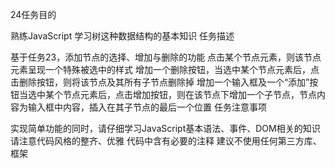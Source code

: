 24任务目的

熟练JavaScript
学习树这种数据结构的基本知识
任务描述

基于任务23，添加节点的选择、增加与删除的功能
点击某个节点元素，则该节点元素呈现一个特殊被选中的样式
增加一个删除按钮，当选中某个节点元素后，点击删除按钮，则将该节点及其所有子节点删除掉
增加一个输入框及一个“添加”按钮当选中某个节点元素后，点击增加按钮，则在该节点下增加一个子节点，节点内容为输入框中内容，插入在其子节点的最后一个位置
任务注意事项

实现简单功能的同时，请仔细学习JavaScript基本语法、事件、DOM相关的知识
请注意代码风格的整齐、优雅
代码中含有必要的注释
建议不使用任何第三方库、框架